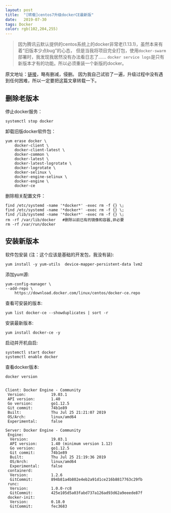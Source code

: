 ```yaml
---
layout: post
title:  "[转载]centos7升级dockerCE最新版"
date:   2019-07-30
tags: Docker 
color: rgb(102,204,255)
---
```


> 因为腾讯云默认提供的centos系统上的docker非常老(1.13.1)，虽然本来有着“旧版本少点bug”的心态，
> 但是当我将项目完全打包，使用`docker-swarm`部署时，我发现我居然没有办法看日志了……
> `docker service logs`是只有新版本才有的功能。所以必须重装一个新版的docker。

原文地址：[链接](https://www.cnblogs.com/wdliu/p/10194332.html)，略有删减，侵删。
因为我自己试验了一遍，升级过程中没有遇到任何困难，所以一定要把这篇文章转载一下。

## 删除老版本

停止docker服务：

```shell
systemctl stop docker
```

卸载旧版docker软件包：

```shell
yum erase docker \
    docker-client \
    docker-client-latest \
    docker-common \
    docker-latest \
    docker-latest-logrotate \
    docker-logrotate \
    docker-selinux \
    docker-engine-selinux \
    docker-engine \
    docker-ce
```

删除相关配置文件：

```shell
find /etc/systemd -name '*docker*' -exec rm -f {} \;
find /etc/systemd -name '*docker*' -exec rm -f {} \;
find /lib/systemd -name '*docker*' -exec rm -f {} \;
rm -rf /var/lib/docker   #删除以前已有的镜像和容器,非必要
rm -rf /var/run/docker  
```

## 安装新版本

软件包安装 (注：这个应该是基础的开发包，我没有装):

```shell
yum install -y yum-utils  device-mapper-persistent-data lvm2
```

添加yum源:

```shell
yum-config-manager \
--add-repo \
    https://download.docker.com/linux/centos/docker-ce.repo
```

查看可安装的版本:

```shell
yum list docker-ce --showduplicates | sort -r
```

安装最新版本:

```shell
yum install docker-ce -y
```

启动并开机自启:

```shell
systemctl start docker
systemctl enable docker
```

查看docker版本:

```shell
docker version 


Client: Docker Engine - Community
 Version:           19.03.1
 API version:       1.40
 Go version:        go1.12.5
 Git commit:        74b1e89
 Built:             Thu Jul 25 21:21:07 2019
 OS/Arch:           linux/amd64
 Experimental:      false

Server: Docker Engine - Community
 Engine:
  Version:          19.03.1
  API version:      1.40 (minimum version 1.12)
  Go version:       go1.12.5
  Git commit:       74b1e89
  Built:            Thu Jul 25 21:19:36 2019
  OS/Arch:          linux/amd64
  Experimental:     false
 containerd:
  Version:          1.2.6
  GitCommit:        894b81a4b802e4eb2a91d1ce216b8817763c29fb
 runc:
  Version:          1.0.0-rc8
  GitCommit:        425e105d5a03fabd737a126ad93d62a9eeede87f
 docker-init:
  Version:          0.18.0
  GitCommit:        fec3683
```
